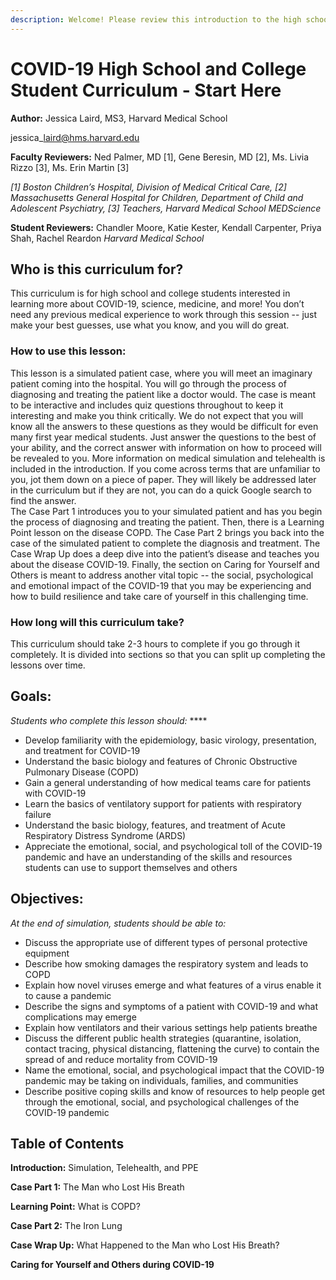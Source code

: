 ```yaml
---
description: Welcome! Please review this introduction to the high school/college materials.
---
```


# COVID-19 High School and College Student Curriculum - Start Here

**Author:** Jessica Laird, MS3, Harvard Medical School

jessica\_laird@hms.harvard.edu 

**Faculty Reviewers:** Ned Palmer, MD \[1\], Gene Beresin, MD \[2\], Ms. Livia Rizzo \[3\], Ms. Erin Martin \[3\]

_\[1\] Boston Children’s Hospital, Division of Medical Critical Care, \[2\] Massachusetts General Hospital for Children, Department of Child and Adolescent Psychiatry, \[3\] Teachers, Harvard Medical School MEDScience_

**Student Reviewers:** Chandler Moore, Katie Kester, Kendall Carpenter, Priya Shah, Rachel Reardon _Harvard Medical School_

## Who is this curriculum for?

This curriculum is for high school and college students interested in learning more about COVID-19, science, medicine, and more! You don’t need any previous medical experience to work through this session -- just make your best guesses, use what you know, and you will do great.

### How to use this lesson:

This lesson is a simulated patient case, where you will meet an imaginary patient coming into the hospital. You will go through the process of diagnosing and treating the patient like a doctor would. The case is meant to be interactive and includes quiz questions throughout to keep it interesting and make you think critically.  We do not expect that you will know all the answers to these questions as they would be difficult for even many first year medical students. Just answer the questions to the best of your ability, and the correct answer with information on how to proceed will be revealed to you. More information on medical simulation and telehealth is included in the introduction. If you come across terms that are unfamiliar to you, jot them down on a piece of paper. They will likely be addressed later in the curriculum but if they are not, you can do a quick Google search to find the answer.   
The Case Part 1 introduces you to your simulated patient and has you begin the process of diagnosing and treating the patient. Then, there is a Learning Point lesson on the disease COPD. The Case Part 2 brings you back into the case of the simulated patient to complete the diagnosis and treatment. The Case Wrap Up does a deep dive into the patient’s disease and teaches you about the disease COVID-19. Finally, the section on Caring for Yourself and Others is meant to address another vital topic -- the social, psychological and emotional impact of the COVID-19 that you may be experiencing and how to build resilience and take care of yourself in this challenging time.

### How long will this curriculum take?

This curriculum should take 2-3 hours to complete if you go through it completely. It is divided into sections so that you can split up completing the lessons over time.

## Goals:

_Students who complete this lesson should:_ ****

* Develop familiarity with the epidemiology, basic virology, presentation, and treatment for COVID-19
* Understand the basic biology and features of Chronic Obstructive Pulmonary Disease \(COPD\)
* Gain a general understanding of how medical teams care for patients with COVID-19
* Learn the basics of ventilatory support for patients with respiratory failure
* Understand the basic biology, features, and treatment of Acute Respiratory Distress Syndrome \(ARDS\)
* Appreciate the emotional, social, and psychological toll of the COVID-19 pandemic and have an understanding of the skills and resources students can use to support themselves and others 

## Objectives:

_At the end of simulation, students should be able to:_

* Discuss the appropriate use of different types of personal protective equipment 
* Describe how smoking damages the respiratory system and leads to COPD
* Explain how novel viruses emerge and what features of a virus enable it to cause a pandemic 
* Describe the signs and symptoms of a patient with COVID-19 and what complications may emerge
* Explain how ventilators and their various settings help patients breathe
* Discuss the different public health strategies \(quarantine, isolation, contact tracing, physical distancing, flattening the curve\) to contain the spread of and reduce mortality from COVID-19 
* Name the emotional, social, and psychological impact that the COVID-19 pandemic may be taking on individuals, families, and communities 
* Describe positive coping skills and know of resources to help people get through the emotional, social, and psychological challenges of the COVID-19 pandemic 

## Table of Contents

**Introduction:** Simulation, Telehealth, and PPE 

**Case Part 1:** The Man who Lost His Breath 

**Learning Point:** What is COPD? 

**Case Part 2:** The Iron Lung 

**Case Wrap Up:** What Happened to the Man who Lost His Breath?

**Caring for Yourself and Others during COVID-19**

